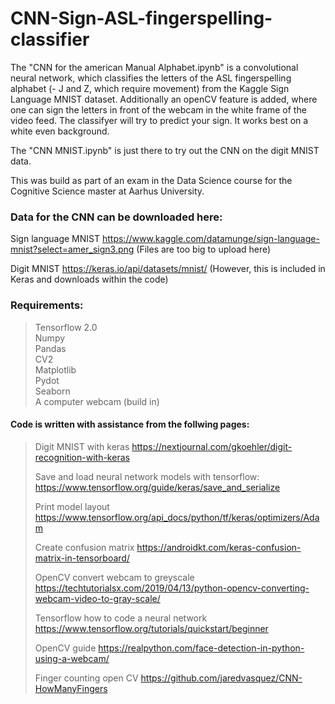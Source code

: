 # CNN-Sign-ASL-fingerspelling-classifier

The "CNN for the american Manual Alphabet.ipynb" is a convolutional neural network, which classifies the letters of the ASL fingerspelling alphabet (- J and Z, which require movement) from the Kaggle Sign Language MNIST dataset. Additionally an openCV feature is added, where one can sign the letters in front of the webcam in the white frame of the video feed. The classifyer will try to predict your sign. It works best on a white even background. 

The "CNN MNIST.ipynb" is just there to try out the CNN on the digit MNIST data. 

This was build as part of an exam in the Data Science course for the Cognitive Science master at Aarhus University. 


### Data for the CNN can be downloaded here: 

Sign language MNIST 
https://www.kaggle.com/datamunge/sign-language-mnist?select=amer_sign3.png (Files are too big to upload here)

Digit MNIST 
https://keras.io/api/datasets/mnist/ (However, this is included in Keras and downloads within the code) 

### Requirements: 
> Tensorflow 2.0  
> Numpy  
> Pandas  
> CV2  
> Matplotlib  
> Pydot  
> Seaborn  
> A computer webcam (build in)   




#### Code is written with assistance from the follwing pages: 

> Digit MNIST with keras 
> https://nextjournal.com/gkoehler/digit-recognition-with-keras
> 
> Save and load neural network models with tensorflow: 
> https://www.tensorflow.org/guide/keras/save_and_serialize
> 
> Print model layout 
> https://www.tensorflow.org/api_docs/python/tf/keras/optimizers/Adam
> 
> Create confusion matrix 
> https://androidkt.com/keras-confusion-matrix-in-tensorboard/
> 
> OpenCV convert webcam to greyscale 
> https://techtutorialsx.com/2019/04/13/python-opencv-converting-webcam-video-to-gray-scale/
> 
> Tensorflow how to code a neural network 
> https://www.tensorflow.org/tutorials/quickstart/beginner
> 
> OpenCV guide 
> https://realpython.com/face-detection-in-python-using-a-webcam/
> 
> Finger counting open CV 
> https://github.com/jaredvasquez/CNN-HowManyFingers

